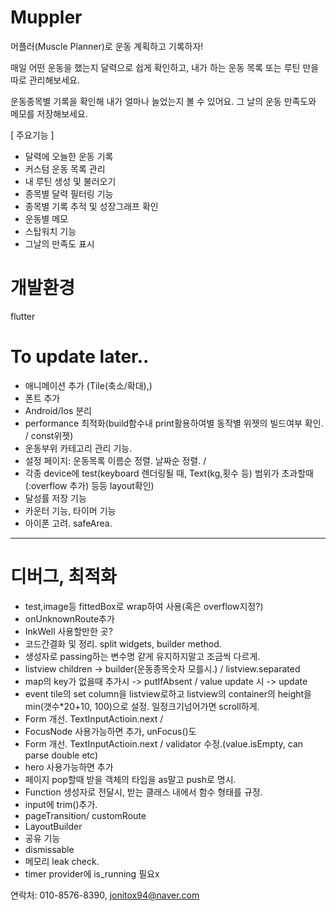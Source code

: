 # Muppler
머플러(Muscle Planner)로 운동 계획하고 기록하자!

매일 어떤 운동을 했는지 달력으로 쉽게 확인하고, 
내가 하는 운동 목록 또는 루틴 만을 따로 관리해보세요.

운동종목별 기록을 확인해 내가 얼마나 늘었는지 볼 수 있어요.
그 날의 운동 만족도와 메모를 저장해보세요.

[ 주요기능 ]
- 달력에 오늘한 운동 기록
- 커스텀 운동 목록 관리
- 내 루틴 생성 및 불러오기
- 종목별 달력 필터링 기능
- 종목별 기록 추적 및 성장그래프 확인
- 운동별 메모
- 스탑워치 기능
- 그날의 만족도 표시


# 개발환경    
flutter


# To update later..     
- 애니메이션 추가  (Tile(축소/확대),)
- 폰트 추가        
- Android/Ios 분리      
- performance 최적화(build함수내 print활용하여별 동작별 위젯의 빌드여부 확인. / const위젯)
- 운동부위 카테고리 관리 기능.    
- 설정 페이지: 운동목록 이름순 정렬. 날짜순 정렬. / 
- 각종 device에 test(keyboard 렌더링될 때, Text(kg,횟수 등) 범위가 초과할때(:overflow 추가) 등등 layout확인)
- 달성률 저장 기능
- 카운터 기능, 타이머 기능   
- 아이폰 고려. safeArea.    
---------------------------------
# 디버그, 최적화
- test,image등 fittedBox로 wrap하여 사용(혹은 overflow지정?)
- onUnknownRoute추가
- InkWell 사용할만한 곳?
- 코드간결화 및 정리. split widgets, builder method. 
- 생성자로 passing하는 변수명 같게 유지하지말고 조금씩 다르게.
- listview children -> builder(운동종목숫자 모를시.) / listview.separated   
- map의 key가 없을때 추가시 -> putIfAbsent / value update 시 -> update     
- event tile의 set column을 listview로하고 listview의 container의 height을 min(갯수*20+10, 100)으로 설정. 일정크기넘어가면 scroll하게.    
- Form 개선. TextInputActioin.next /       
- FocusNode 사용가능하면 추가, unFocus()도   
- Form 개선. TextInputActioin.next / validator 수정.(value.isEmpty, can parse double etc)         
- hero 사용가능하면 추가    
- 페이지 pop할때 받을 객체의 타입을 as말고 push<T>로 명시.   
- Function 생성자로 전달시, 받는 클래스 내에서 함수 형태를 규정.      
- input에 trim()추가.      
- pageTransition/ customRoute
- LayoutBuilder    
- 공유 기능
- dismissable    
- 메모리 leak check.   
- timer provider에 is_running 필요x    

연락처: 010-8576-8390, jonitox94@naver.com
